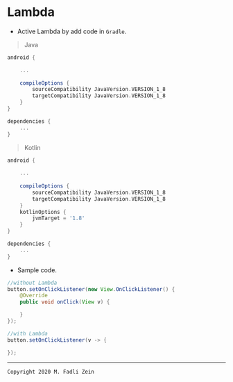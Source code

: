 # Lambda

- Active Lambda by add code in `Gradle`.
> Java
```gradle
android {

    ...
    
    compileOptions {
        sourceCompatibility JavaVersion.VERSION_1_8
        targetCompatibility JavaVersion.VERSION_1_8
    }
}

dependencies {
    ...
}
```

>Kotlin
```gradle
android {
    
    ...
    
    compileOptions {
        sourceCompatibility JavaVersion.VERSION_1_8
        targetCompatibility JavaVersion.VERSION_1_8
    }
    kotlinOptions {
        jvmTarget = '1.8'
    }
}

dependencies {
    ...
}
```

- Sample code.
```java
//without Lambda
button.setOnClickListener(new View.OnClickListener() {
    @Override
    public void onClick(View v) {

    }
});

//with Lambda
button.setOnClickListener(v -> {

});
```

---

```
Copyright 2020 M. Fadli Zein
```
